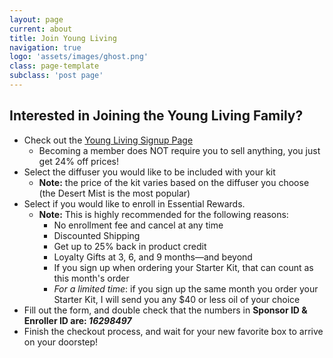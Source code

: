 ```yaml
---
layout: page
current: about
title: Join Young Living
navigation: true
logo: 'assets/images/ghost.png'
class: page-template
subclass: 'post page'
---
```


## Interested in Joining the Young Living Family?

 - Check out the [Young Living Signup Page](https://www.bit.ly/zhoskinsyl) 
	 - Becoming a member does NOT require you to sell anything, you just get 24% off prices!
 - Select the diffuser you would like to be included with your kit
	 - **Note:** the price of the kit varies based on the diffuser you choose (the Desert Mist is the most popular)
 - Select if you would like to enroll in Essential Rewards. 
	 - **Note:** This is highly recommended for the following reasons:
		 - No enrollment fee and cancel at any time
		 - Discounted Shipping
		 - Get up to 25% back in product credit
		 - Loyalty Gifts at 3, 6, and 9 months—and beyond
		 - If you sign up when ordering your Starter Kit, that can count as this month's order
		 - *For a limited time*: if you sign up the same month you order your Starter Kit, I will send you any $40 or less oil of your choice
 - Fill out the form, and double check that the numbers in **Sponsor ID & Enroller ID are: _16298497_**
 - Finish the checkout process, and wait for your new favorite box to arrive on your doorstep!
<!--stackedit_data:
eyJoaXN0b3J5IjpbODY3MDE4Nzc5LC0xODE3Njk4MzAzXX0=
-->